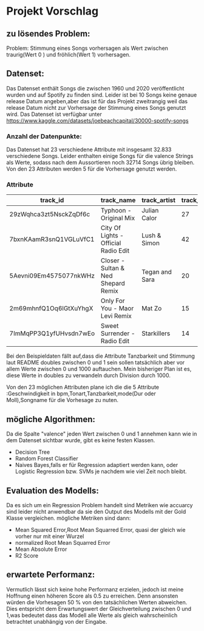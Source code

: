 # Projekt Vorschlag

## zu lösendes Problem:
Problem: Stimmung eines Songs vorhersagen als Wert zwischen traurig(Wert 0 ) und fröhlich(Wert 1) vorhersagen.


## Datenset:
Das Datenset enthält Songs die zwischen 1960 und 2020 veröffentlicht wurden und auf Spotify zu finden sind.
Leider ist bei 10 Songs keine genaue release Datum angeben,aber das ist für das Projekt zweitrangig weil das release Datum nicht zur 
Vorhersage der Stimmung eines Songs genutzt wird.
Das Datenset ist verfügbar unter https://www.kaggle.com/datasets/joebeachcapital/30000-spotify-songs

### Anzahl der Datenpunkte:
Das Datenset hat 23 verschiedene Attribute  mit insgesamt 32.833 verschiedene Songs. 
Leider enthalten einige Songs für die valence Strings als Werte, sodass nach dem Aussortieren noch 32714 Songs übrig bleiben.
Von den 23 Attributen werden 5 für die Vorhersage genutzt werden.

### Attribute 

| track_id               | track_name                           | track_artist   | track_popularity | track_album_id         | track_album_name             | track_album_release_date                | playlist_name   | playlist_id            | playlist_genre | playlist_subgenre         | danceability | energy | key | loudness | mode | speechiness | acousticness | instrumentalness | liveness | valence | tempo  | duration_ms |
|------------------------|--------------------------------------|----------------|------------------|------------------------|------------------------------|-----------------------------------------|-----------------|------------------------|----------------|---------------------------|--------------|--------|-----|----------|------|-------------|--------------|------------------|----------|---------|--------|-------------|
| 29zWqhca3zt5NsckZqDf6c | Typhoon - Original Mix               | Julian Calor   | 27               | 0X3mUOm6MhxR7PzxG95rAo | Typhoon/Storm                | Tremor (Sensation 2014 Anthem)          | ♥ EDM LOVE 2020 | 6jI1gFr6ANFtT8MmTvA2Ux | edm            | progressive electro house | 603          | 884    | 5   | -4571    | 0    | 0.0385      | 1.33e-4      | 341              | 742      | 0.0894  | 127984 | 337500      |
| 7bxnKAamR3snQ1VGLuVfC1 | City Of Lights - Official Radio Edit | Lush & Simon   | 42               | 2azRoBBWEEEYhqV6sb7JrT | City Of Lights (Vocal Mix)   | The Best of Keith Sweat: Make You Sweat | ♥ EDM LOVE 2020 | 6jI1gFr6ANFtT8MmTvA2Ux | edm            | progressive electro house | 428          | 922    | 2   | -1814    | 1    | 0.0936      | 0.0766       | 0                | 0.0668   | 0.21    | 128.17 | 204375      |
| 5Aevni09Em4575077nkWHz | Closer - Sultan & Ned Shepard Remix  | Tegan and Sara | 20               | 6kD6KLxj7s8eCE3ABvAyf5 | Closer Remixed               | The Best of Keith Sweat: Make You Sweat | ♥ EDM LOVE 2020 | 6jI1gFr6ANFtT8MmTvA2Ux | edm            | progressive electro house | 522          | 786    | 0   | -4462    | 1    | 42          | 0.00171      | 0.00427          | 375      | 0.4     | 128041 | 353120      |
| 2m69mhnfQ1Oq6lGtXuYhgX | Only For You - Maor Levi Remix       | Mat Zo         | 15               | 1fGrOkHnHJcStl14zNx8Jy | Only For You (Remixes)       | The Best of Keith Sweat: Make You Sweat | ♥ EDM LOVE 2020 | 6jI1gFr6ANFtT8MmTvA2Ux | edm            | progressive electro house | 626          | 888    | 2   | -3361    | 1    | 109         | 0.00792      | 127              | 343      | 308     | 128008 | 367432      |
| 7ImMqPP3Q1yfUHvsdn7wEo | Sweet Surrender - Radio Edit         | Starkillers    | 14               | 0ltWNSY9JgxoIZO4VzuCa6 | Sweet Surrender (Radio Edit) | The Best of Keith Sweat: Make You Sweat | ♥ EDM LOVE 2020 | 6jI1gFr6ANFtT8MmTvA2Ux | edm            | progressive electro house | 529          | 821    | 6   | -4899    | 0    | 0.0481      | 108          | 1.11e-6          | 0.15     | 436     | 127989 | 210112      |


Bei den Beispieldaten fällt auf,dass die Attribute Tanzbarkeit und Stimmung laut README doubles zwischen 0 und 1 sein sollen tatsächlich aber vor allem  Werte zwischen 0 und 1000 auftauchen. Mein bisheriger Plan ist es, diese Werte in doubles zu verwandeln durch Division durch 1000. 

Von den 23 möglichen Attributen plane ich die die 5 Attribute :Geschwindigkeit in bpm,Tonart,Tanzbarkeit,mode(Dur oder Moll),Songname für die Vorhesage zu nuten.

## mögliche Algorithmen:
Da die Spalte "valence" jeden Wert zwischen 0 und 1 annehmen kann wie in dem Datenset sichtbar wurde, gibt es keine festen Klassen.

- Decision Tree
- Random Forest Classifier 
- Naives Bayes,falls er für Regression adaptiert werden kann, oder 
Logistic Regression bzw. SVMs je nachdem wie viel Zeit noch bleibt.
## Evaluation des Modells:
Da es sich um ein Regression Problem  handelt sind Metriken wie accuarcy sind leider nicht anwendbar da sie den Output des Modells mit der Gold Klasse vergleichen. mögliche Metriken sind dann:
- Mean Squared Error,Root Mean Squarred Error, quasi der gleich wie vorher nur mit einer Wurzel
- normalized Root Mean Squarred Error 
- Mean Absolute Error 
- R2 Score 

## erwartete Performanz:
Vermutlich lässt sich keine hohe Performanz erzielen, jedoch ist meine 
Hoffnung einen höheren Score als 0.5 zu erreichen. 
Denn ansonsten würden die  Vorhesagen 50 % von den tatsächlichen Werten 
abweichen. Dies entspricht dem Erwartungswert der Gleichverteilung zwischen 0 und 1,was bedeutet dass das Modell alle Werte als gleich wahrscheinlich betrachtet unabhängig von der Eingabe.
